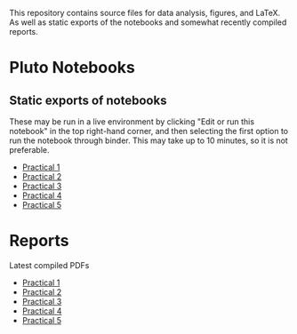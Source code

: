 This repository contains source files for data analysis, figures, and LaTeX. As well as static exports of the notebooks and somewhat recently compiled reports.

#  Pluto Notebooks
## Static exports of notebooks 
These may be run in a live environment by clicking "Edit or run this notebook" in the top right-hand corner, and then selecting the first option to run the notebook through binder. This may take up to 10 minutes, so it is not preferable.
- [Practical 1](https://adammenne.github.io/chemistry_254/practical_1/plots.html)
- [Practical 2](https://adammenne.github.io/chemistry_254/practical_2/plots.html)
- [Practical 3](https://adammenne.github.io/chemistry_254/practical_3/notebook.html)
- [Practical 4](https://adammenne.github.io/chemistry_254/practical_4/notebook.html)
- [Practical 5](https://adammenne.github.io/chemistry_254/practical_5/notebook.html)

# Reports
Latest compiled PDFs
- [Practical 1](https://github.com/AdamMenne/chemistry_254/raw/master/practical_1/report/report.pdf)
- [Practical 2](https://github.com/AdamMenne/chemistry_254/raw/master/practical_2/report/report.pdf)
- [Practical 3](https://github.com/AdamMenne/chemistry_254/raw/master/practical_3/report/report.pdf)
- [Practical 4](https://github.com/AdamMenne/chemistry_254/raw/master/practical_4/report/report.pdf)
- [Practical 5](https://github.com/AdamMenne/chemistry_254/raw/master/practical_5/report/report.pdf)
